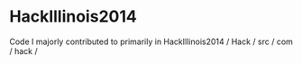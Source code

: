 HackIllinois2014
================
Code I majorly contributed to primarily in HackIllinois2014 / Hack / src / com / hack /
